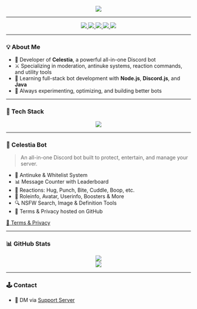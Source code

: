 <p align="center">
  <img src="https://capsule-render.vercel.app/api?type=transparent&color=gradient&text=Zenith%20Sosuke&height=180&fontSize=40&animation=fadeIn&desc=Full-stack%20Discord%20Bot%20Developer&descAlign=center&descAlignY=70&descSize=18" />
</p>



---

<p align="center">
  <a href="https://discord.gg/khdzMEJrAz">
    <img src="https://img.shields.io/badge/Discord%20Bot-Celestia-5865F2?style=for-the-badge&logo=discord&logoColor=white" />
  </a>
  <a href="https://github.com/Zenith-Sosuke">
    <img src="https://img.shields.io/badge/Open%20Source-%E2%9C%94-green?style=for-the-badge&logo=github" />
  </a>
  <a href="https://nodejs.org/">
    <img src="https://img.shields.io/badge/Node.js-Active-339933?style=for-the-badge&logo=nodedotjs&logoColor=white" />
  </a>
  <a href="https://www.java.com/">
    <img src="https://img.shields.io/badge/Java-Learning-ED8B00?style=for-the-badge&logo=java&logoColor=white" />
  </a>
  <a href="https://discord.js.org/">
    <img src="https://img.shields.io/badge/Discord.js-v14-blue?style=for-the-badge&logo=discord&logoColor=white" />
  </a>
</p>

---

### 💡 About Me

- 🔧 Developer of **Celestia**, a powerful all-in-one Discord bot  
- ⚔️ Specializing in moderation, antinuke systems, reaction commands, and utility tools  
- 🌱 Learning full-stack bot development with **Node.js**, **Discord.js**, and **Java**  
- 🧠 Always experimenting, optimizing, and building better bots

---

### 🧰 Tech Stack

<p align="center">
  <img src="https://skillicons.dev/icons?i=js,nodejs,discord,java,github,vscode" />
</p>

---

### 🌟 Celestia Bot

> An all-in-one Discord bot built to protect, entertain, and manage your server.

- 🚨 Antinuke & Whitelist System  
- 📊 Message Counter with Leaderboard  
- 💬 Reactions: Hug, Punch, Bite, Cuddle, Boop, etc.  
- 🧠 Roleinfo, Avatar, Userinfo, Boosters & More  
- 🔍 NSFW Search, Image & Definition Tools  
- 📂 Terms & Privacy hosted on GitHub  

[🔗 Terms & Privacy](https://github.com/Zenith-Sosuke/Celestia-Terms-Of-Service)


---

### 📊 GitHub Stats

<p align="center">
  <img src="https://github-readme-stats.vercel.app/api?username=Zenith-Sosuke&show_icons=true&theme=transparent&border_radius=15" />
  <br />
  <img src="https://github-readme-streak-stats.herokuapp.com/?user=Zenith-Sosuke&theme=transparent" />
</p>

---

### 🕹️ Contact

- 📩 DM via [Support Server](https://discord.gg/khdzMEJrAz)
